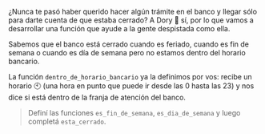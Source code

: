 ¿Nunca te pasó haber querido hacer algún trámite en el banco y llegar sólo para darte cuenta de que estaba cerrado? A Dory :tropical_fish: sí, por lo que vamos a desarrollar una función que ayude a la gente despistada como ella.

Sabemos que el banco está cerrado cuando es feriado, cuando es fin de semana o cuando es día de semana pero no estamos dentro del horario bancario.

La función `dentro_de_horario_bancario` ya la definimos por vos: recibe un horario :clock10: (una hora en punto que puede ir desde las 0 hasta las 23) y nos dice si está dentro de la franja de atención del banco.

> Definí las funciones `es_fin_de_semana`, `es_dia_de_semana` y luego completá `esta_cerrado`.
